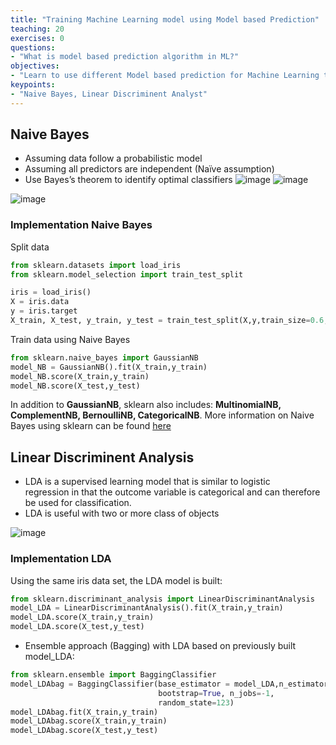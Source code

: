 ```yaml
---
title: "Training Machine Learning model using Model based Prediction"
teaching: 20
exercises: 0
questions:
- "What is model based prediction algorithm in ML?"
objectives:
- "Learn to use different Model based prediction for Machine Learning training"
keypoints:
- "Naive Bayes, Linear Discriminent Analyst"
---
```


## Naive Bayes
- Assuming data follow a probabilistic model
- Assuming all predictors are independent (Naïve assumption)
- Use Bayes’s theorem to identify optimal classifiers
![image](https://user-images.githubusercontent.com/43855029/114339414-20b7a900-9b23-11eb-9ae1-39640f50e06c.png)
![image](https://user-images.githubusercontent.com/43855029/114339497-62485400-9b23-11eb-8511-29e1c9077946.png)

![image](https://user-images.githubusercontent.com/43855029/114339516-6f654300-9b23-11eb-838c-aaf600ca922a.png)

### Implementation Naive Bayes
Split data
```python
from sklearn.datasets import load_iris
from sklearn.model_selection import train_test_split

iris = load_iris()
X = iris.data
y = iris.target
X_train, X_test, y_train, y_test = train_test_split(X,y,train_size=0.6, random_state = 123)
```

Train data using Naive Bayes 
```python
from sklearn.naive_bayes import GaussianNB
model_NB = GaussianNB().fit(X_train,y_train)
model_NB.score(X_train,y_train)
model_NB.score(X_test,y_test)
```
In addition to **GaussianNB**, sklearn also includes: **MultinomialNB, ComplementNB, BernoulliNB, CategoricalNB**.
More information on Naive Bayes using sklearn can be found [here](https://scikit-learn.org/stable/modules/naive_bayes.html)

## Linear Discriminent Analysis
- LDA is a supervised learning model that is similar to logistic regression in that the outcome variable is categorical and can therefore be used for classification.
- LDA is useful with two or more class of objects

![image](https://user-images.githubusercontent.com/43855029/114339862-3bd6e880-9b24-11eb-9f4f-8f3af989c724.png)


### Implementation LDA
Using the same iris data set, the LDA model is built:

```python
from sklearn.discriminant_analysis import LinearDiscriminantAnalysis
model_LDA = LinearDiscriminantAnalysis().fit(X_train,y_train)
model_LDA.score(X_train,y_train)
model_LDA.score(X_test,y_test)
```

- Ensemble approach (Bagging) with LDA based on previously built model_LDA:
```python
from sklearn.ensemble import BaggingClassifier
model_LDAbag = BaggingClassifier(base_estimator = model_LDA,n_estimators=100,
                                 bootstrap=True, n_jobs=-1,
                                 random_state=123)
model_LDAbag.fit(X_train,y_train)
model_LDAbag.score(X_train,y_train)
model_LDAbag.score(X_test,y_test)
```
